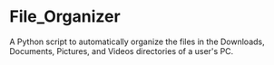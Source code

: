 # File_Organizer
A Python script to automatically organize the files in the Downloads, Documents, Pictures, and Videos directories of a user's PC. 
